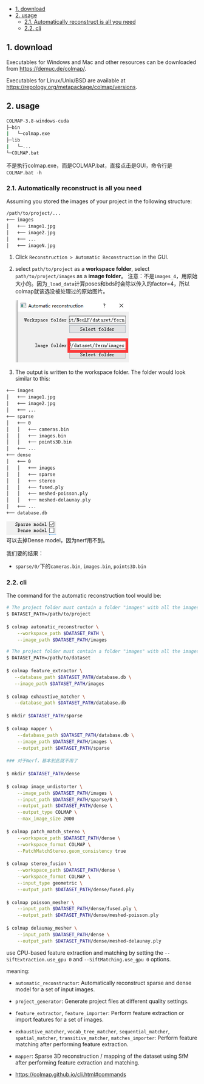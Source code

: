 - [1. download](#1-download)
- [2. usage](#2-usage)
  - [2.1. Automatically reconstruct is all you need](#21-automatically-reconstruct-is-all-you-need)
  - [2.2. cli](#22-cli)

## 1. download

Executables for Windows and Mac and other resources can be downloaded from https://demuc.de/colmap/. 

Executables for Linux/Unix/BSD are available at https://repology.org/metapackage/colmap/versions.

## 2. usage

```bash
COLMAP-3.8-windows-cuda
├─bin
|   └─colmap.exe
├─lib
|   └─...
└─COLMAP.bat
```
不是执行colmap.exe，而是COLMAP.bat，直接点击是GUI，命令行是`COLMAP.bat -h`


### 2.1. Automatically reconstruct is all you need

Assuming you stored the images of your project in the following structure:

```bash
/path/to/project/...
+── images
│   +── image1.jpg
│   +── image2.jpg
│   +── ...
│   +── imageN.jpg
```

1. Click `Reconstruction > Automatic Reconstruction` in the GUI.
2. select `path/to/project` as a **workspace folder**, select `path/to/project/images` as a **image folder**。
    注意：不是`images_4`，用原始大小的。因为`_load_data`计算poses和bds时会除以传入的factor=4，所以colmap就该选没被处理过的原始图片。

    ![图 9](../images/fdbb210f4f500fb0c415d7409299dec566d49ccb6d32e9d1e27e9a845cd5338f.png)  

3. The output is written to the workspace folder. The folder would look similar to this:
```bash
+── images
│   +── image1.jpg
│   +── image2.jpg
│   +── ...
+── sparse
│   +── 0
│   │   +── cameras.bin
│   │   +── images.bin
│   │   +── points3D.bin
│   +── ...
+── dense
│   +── 0
│   │   +── images
│   │   +── sparse
│   │   +── stereo
│   │   +── fused.ply
│   │   +── meshed-poisson.ply
│   │   +── meshed-delaunay.ply
│   +── ...
+── database.db
```
![图 10](../images/29453f61b3aeea97a48e4bb4c799e685c2824ffb49bbdcf10507b24c7c4854fc.png)  
可以去掉Dense model，因为nerf用不到。

我们要的结果：
- `sparse/0/`下的`cameras.bin`, `images.bin`, `points3D.bin`
### 2.2. cli

The command for the automatic reconstruction tool would be:

```bash
# The project folder must contain a folder "images" with all the images.
$ DATASET_PATH=/path/to/project

$ colmap automatic_reconstructor \
    --workspace_path $DATASET_PATH \
    --image_path $DATASET_PATH/images
```

```bash
# The project folder must contain a folder "images" with all the images.
$ DATASET_PATH=/path/to/dataset

$ colmap feature_extractor \
   --database_path $DATASET_PATH/database.db \
   --image_path $DATASET_PATH/images

$ colmap exhaustive_matcher \
   --database_path $DATASET_PATH/database.db

$ mkdir $DATASET_PATH/sparse

$ colmap mapper \
    --database_path $DATASET_PATH/database.db \
    --image_path $DATASET_PATH/images \
    --output_path $DATASET_PATH/sparse

### 对于Nerf，基本到此就不用了

$ mkdir $DATASET_PATH/dense

$ colmap image_undistorter \
    --image_path $DATASET_PATH/images \
    --input_path $DATASET_PATH/sparse/0 \
    --output_path $DATASET_PATH/dense \
    --output_type COLMAP \
    --max_image_size 2000

$ colmap patch_match_stereo \
    --workspace_path $DATASET_PATH/dense \
    --workspace_format COLMAP \
    --PatchMatchStereo.geom_consistency true

$ colmap stereo_fusion \
    --workspace_path $DATASET_PATH/dense \
    --workspace_format COLMAP \
    --input_type geometric \
    --output_path $DATASET_PATH/dense/fused.ply

$ colmap poisson_mesher \
    --input_path $DATASET_PATH/dense/fused.ply \
    --output_path $DATASET_PATH/dense/meshed-poisson.ply

$ colmap delaunay_mesher \
    --input_path $DATASET_PATH/dense \
    --output_path $DATASET_PATH/dense/meshed-delaunay.ply
```

use CPU-based feature extraction and matching by setting the `--SiftExtraction.use_gpu 0` and `--SiftMatching.use_gpu 0` options.


meaning: 
- `automatic_reconstructor`: Automatically reconstruct sparse and dense model for a set of input images.

- `project_generator`: Generate project files at different quality settings.

- `feature_extractor`, `feature_importer`: Perform feature extraction or import features for a set of images.

- `exhaustive_matcher`, `vocab_tree_matcher`, `sequential_matcher`, `spatial_matcher`, `transitive_matcher`, `matches_importer`: Perform feature matching after performing feature extraction.

- `mapper`: Sparse 3D reconstruction / mapping of the dataset using SfM after performing feature extraction and matching.

- https://colmap.github.io/cli.html#commands

